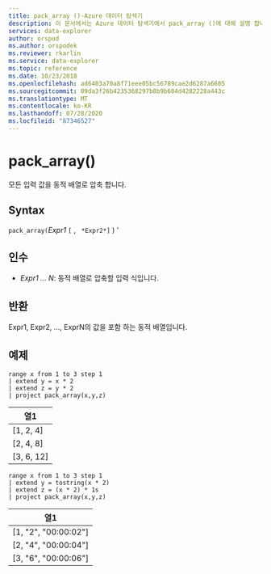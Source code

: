```yaml
---
title: pack_array ()-Azure 데이터 탐색기
description: 이 문서에서는 Azure 데이터 탐색기에서 pack_array ()에 대해 설명 합니다.
services: data-explorer
author: orspod
ms.author: orspodek
ms.reviewer: rkarlin
ms.service: data-explorer
ms.topic: reference
ms.date: 10/23/2018
ms.openlocfilehash: ad6403a70a8f71eee05bc56789cae2d6287a6605
ms.sourcegitcommit: 09da3f26b4235368297b8b9b604d4282228a443c
ms.translationtype: MT
ms.contentlocale: ko-KR
ms.lasthandoff: 07/28/2020
ms.locfileid: "87346527"
---
```

# <a name="pack_array"></a>pack_array()

모든 입력 값을 동적 배열로 압축 합니다.

## <a name="syntax"></a>Syntax

`pack_array(`*Expr1* `[` , ` *Expr2*]` ) '

## <a name="arguments"></a>인수

* *Expr1 ... N*: 동적 배열로 압축할 입력 식입니다.

## <a name="returns"></a>반환

Expr1, Expr2, ..., ExprN의 값을 포함 하는 동적 배열입니다.

## <a name="example"></a>예제

<!-- csl: https://help.kusto.windows.net:443/Samples -->
```kusto
range x from 1 to 3 step 1
| extend y = x * 2
| extend z = y * 2
| project pack_array(x,y,z)
```

|열1|
|---|
|[1, 2, 4]|
|[2, 4, 8]|
|[3, 6, 12]|

<!-- csl: https://help.kusto.windows.net:443/Samples -->
```kusto
range x from 1 to 3 step 1
| extend y = tostring(x * 2)
| extend z = (x * 2) * 1s
| project pack_array(x,y,z)
```

|열1|
|---|
|[1, "2", "00:00:02"]|
|[2, "4", "00:00:04"]|
|[3, "6", "00:00:06"]|
